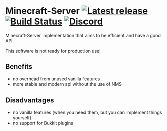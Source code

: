 # Minecraft-Server [![Latest release](https://img.shields.io/github/release/RealBauHD/minecraft-server.svg)](https://github.com/RealBauHD/minecraft-server/releases/latest) [![Build Status](https://img.shields.io/github/actions/workflow/status/RealBauHD/minecraft-server/gradle.yml?branch=master)](https://github.com/RealBauHD/minecraft-server/actions) [![Discord](https://img.shields.io/discord/1104864435060879440.svg?logo=discord&label=)](https://discord.gg/Gmxwzz2rA9)

Minecraft-Server implementation that aims to be efficient and have a good API.

This software is not ready for production use!

## Benefits
- no overhead from unused vanilla features
- more stable and modern api without the use of NMS

## Disadvantages
- no vanilla features (when you need them, but you can implement things yourself)
- no support for Bukkit plugins
